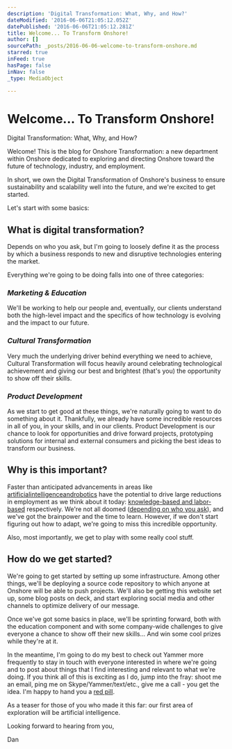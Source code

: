 ```yaml
---
description: 'Digital Transformation: What, Why, and How?'
dateModified: '2016-06-06T21:05:12.052Z'
datePublished: '2016-06-06T21:05:12.281Z'
title: Welcome... To Transform Onshore!
author: []
sourcePath: _posts/2016-06-06-welcome-to-transform-onshore.md
starred: true
inFeed: true
hasPage: false
inNav: false
_type: MediaObject

---
```

# Welcome... To Transform Onshore!

Digital Transformation: What, Why, and How?

Welcome! This is the blog for Onshore Transformation: a new department within Onshore dedicated to exploring and directing Onshore toward the future of technology, industry, and employment.

In short, we own the Digital Transformation of Onshore's business to ensure sustainability and scalability well into the future, and we're excited to get started.

Let's start with some basics:

## What is digital transformation?

Depends on who you ask, but I'm going to loosely define it as the process by which a business responds to new and disruptive technologies entering the market.

Everything we're going to be doing falls into one of three categories:

### _Marketing & Education_

We'll be working to help our people and, eventually, our clients understand both the high-level impact and the specifics of how technology is evolving and the impact to our future.

### _Cultural Transformation_

Very much the underlying driver behind everything we need to achieve, Cultural Transformation will focus heavily around celebrating technological achievement and giving our best and brightest (that's you) the opportunity to show off their skills.

### _Product Development_

As we start to get good at these things, we're naturally going to want to do something about it. Thankfully, we already have some incredible resources in all of you, in your skills, and in our clients. Product Development is our chance to look for opportunities and drive forward projects, prototyping solutions for internal and external consumers and picking the best ideas to transform our business.

## Why is this important?

Faster than anticipated advancements in areas like [artificial][0][intelligence][1][and][2][robotics][3] have the potential to drive large reductions in employment as we think about it today: [knowledge-based and labor-based][4] respectively. We're not all doomed ([depending on who you ask][5]), and we've got the brainpower and the time to learn. However, if we don't start figuring out how to adapt, we're going to miss this incredible opportunity.

Also, most importantly, we get to play with some really cool stuff.

## How do we get started?

We're going to get started by setting up some infrastructure. Among other things, we'll be deploying a source code repository to which anyone at Onshore will be able to push projects. We'll also be getting this website set up, some blog posts on deck, and start exploring social media and other channels to optimize delivery of our message.

Once we've got some basics in place, we'll be sprinting forward, both with the education component and with some company-wide challenges to give everyone a chance to show off their new skills... And win some cool prizes while they're at it.

In the meantime, I'm going to do my best to check out Yammer more frequently to stay in touch with everyone interested in where we're going and to post about things that I find interesting and relevant to what we're doing. If you think all of this is exciting as I do, jump into the fray: shoot me an email, ping me on Skype/Yammer/text/etc., give me a call - you get the idea. I'm happy to hand you a [red pill][6].

As a teaser for those of you who made it this far: our first area of exploration will be artificial intelligence.

Looking forward to hearing from you,

Dan

[0]: http://www.wired.com/2016/03/sadness-beauty-watching-googles-ai-play-go/
[1]: http://www.theguardian.com/technology/2014/feb/22/robots-google-ray-kurzweil-terminator-singularity-artificial-intelligence
[2]: http://www.bbc.com/news/technology-36376966
[3]: http://www.latimes.com/business/autos/la-fi-hy-tesla-shareholders-20160531-snap-story.html
[4]: http://mashable.com/2016/06/01/bill-gates-ai-code-conference/
[5]: http://www.bbc.com/news/technology-30290540
[6]: http://matrix.wikia.com/wiki/Redpill